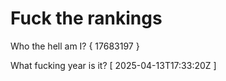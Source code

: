 # Fuck the rankings

Who the hell am I?
{ 17683197 }

What fucking year is it?
[ 2025-04-13T17:33:20Z ]
